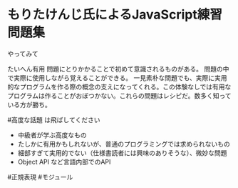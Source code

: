 # もりたけんじ氏によるJavaScript練習問題集

やってみて

たいへん有用
問題にとりかかることで初めて意識されるものがある。
問題の中で実際に使用しながら覚えることができる。
一見素朴な問題でも、実際に実用的なプログラムを作る際の概念の支えになってくれる。この体験なしでは有用なプログラムは作ることがおぼつかない。これらの問題はレシピだ。数多く知っている方が勝ち。

#高度な話題 は飛ばしてください
- 中級者が学ぶ高度なもの
- たしかに有用かもしれないが、普通のプログラミングでは求められないもの
- 細部すぎて実用的でない（仕様書読者には興味のありそうな）、微妙な問題
- Object API など言語内部でのAPI

#正規表現
#モジュール

